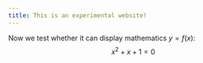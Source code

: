```yaml
---
title: This is an experimental website!
---
```


Now we test whether it can display mathematics $y = f(x)$:
$$
x^2 + x + 1 = 0
$$

